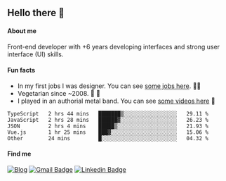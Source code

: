 ## Hello there 🤘

#### About me

Front-end developer with +6 years developing interfaces and strong user interface (UI) skills.

#### Fun facts

- In my first jobs I was designer. You can see [some jobs here](https://www.behance.net/edermunhoz1384). 👨‍💻
- Vegetarian since ~2008. 🌱 🍄
- I played in an authorial metal band. You can see [some videos here](https://www.youtube.com/watch?v=73xqyuybYWc&ab_channel=OrckOut) 🎸

<!--START_SECTION:waka-->
```text
TypeScript   2 hrs 44 mins   ███████▒░░░░░░░░░░░░░░░░░   29.11 % 
JavaScript   2 hrs 28 mins   ██████▓░░░░░░░░░░░░░░░░░░   26.23 % 
JSON         2 hrs 4 mins    █████▒░░░░░░░░░░░░░░░░░░░   21.93 % 
Vue.js       1 hr 25 mins    ███▓░░░░░░░░░░░░░░░░░░░░░   15.06 % 
Other        24 mins         █░░░░░░░░░░░░░░░░░░░░░░░░   04.32 % 
```
<!--END_SECTION:waka-->

#### Find me

[![Blog](https://img.shields.io/badge/blog-https%3A%2F%2Federmunhozsantos.com%2F-orange)](https://edermunhozsantos.netlify.app/)
[![Gmail Badge](https://img.shields.io/badge/-edermunhozsantos@gmail.com-c14438?style=flat-square&logo=Gmail&logoColor=white&link=mailto:edermunhozsantos@gmail.com)](mailto:edermunhozsantos@gmail.com)
[![Linkedin Badge](https://img.shields.io/badge/-LinkedIn-blue?style=flat-square&logo=Linkedin&logoColor=white&link=eder-munhoz-dos-santos-52965b66)](https://www.linkedin.com/in/eder-munhoz-dos-santos-52965b66)

